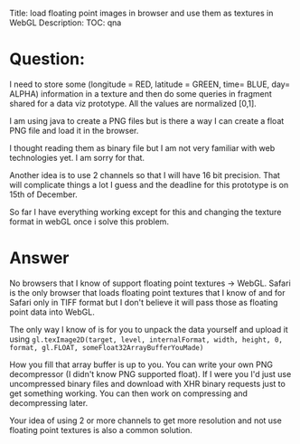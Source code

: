 Title: load floating point images in browser and use them as textures in WebGL
Description:
TOC: qna

# Question:

I need to store some (longitude = RED, latitude = GREEN, time= BLUE, day= ALPHA) information in a texture and then do some queries in fragment shared for a data viz prototype. All the values are normalized [0,1].

I am using java to create a PNG files but is there a way I can create a float PNG file and load it in the browser. 

I thought reading them as binary file but I am not very familiar with web technologies yet. I am sorry for that. 

Another idea is to use 2 channels so that I will have 16 bit precision. That will complicate things a lot I guess and the deadline for this prototype is on 15th of December. 

So far I have everything working except for this and changing the texture format in webGL once i solve this problem.

# Answer

No browsers that I know of support floating point textures -> WebGL. Safari is the only browser that loads floating point textures that I know of and for Safari only in TIFF format but I don't believe it will pass those as floating point data into WebGL.

The only way I know of is for you to unpack the data yourself and upload it using `gl.texImage2D(target, level, internalFormat, width, height, 0, format, gl.FLOAT, someFloat32ArrayBufferYouMade)`

How you fill that array buffer is up to you. You can write your own PNG decompressor (I didn't know PNG supported float). If I were you I'd just use uncompressed binary files and download with XHR binary requests just to get something working. You can then work on compressing and decompressing later.

Your idea of using 2 or more channels to get more resolution and not use floating point textures is also a common solution.
